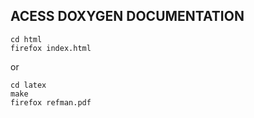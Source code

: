 ## ACESS DOXYGEN DOCUMENTATION

``` 
cd html
firefox index.html
```

or

```
cd latex
make
firefox refman.pdf
```